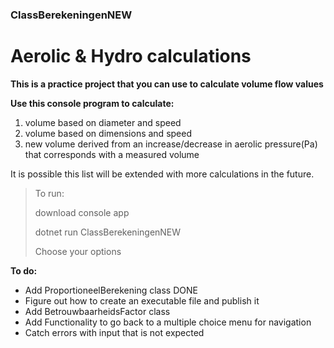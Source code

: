### ClassBerekeningenNEW

# Aerolic & Hydro calculations


**This is a practice project that you can use to calculate volume flow values**

**Use this console program to calculate:**

1. volume based on diameter and speed
2. volume based on dimensions and speed
3. new volume derived from an increase/decrease in aerolic pressure(Pa) that corresponds with a measured volume

It is possible this list will be extended with more calculations in the future.

> To run:
>
> download console app
>
> dotnet run ClassBerekeningenNEW
>
> Choose your options





**To do:**
- Add ProportioneelBerekening class DONE
- Figure out how to create an executable file and publish it 
- Add BetrouwbaarheidsFactor class
- Add Functionality to go back to a multiple choice menu for navigation
- Catch errors with input that is not expected





